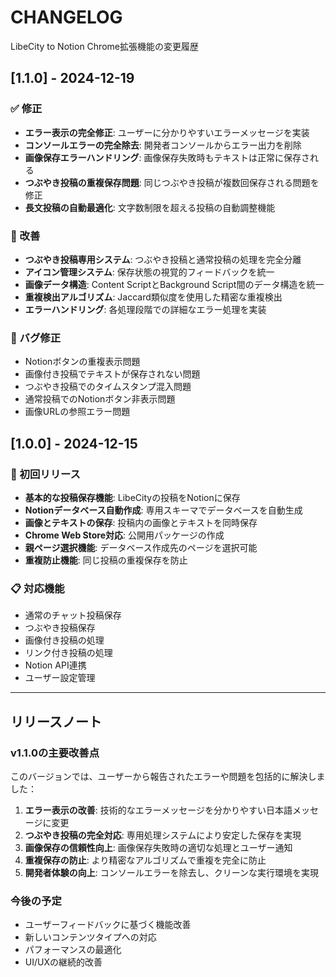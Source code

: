 # CHANGELOG

LibeCity to Notion Chrome拡張機能の変更履歴

## [1.1.0] - 2024-12-19

### ✅ 修正
- **エラー表示の完全修正**: ユーザーに分かりやすいエラーメッセージを実装
- **コンソールエラーの完全除去**: 開発者コンソールからエラー出力を削除
- **画像保存エラーハンドリング**: 画像保存失敗時もテキストは正常に保存される
- **つぶやき投稿の重複保存問題**: 同じつぶやき投稿が複数回保存される問題を修正
- **長文投稿の自動最適化**: 文字数制限を超える投稿の自動調整機能

### 🔧 改善
- **つぶやき投稿専用システム**: つぶやき投稿と通常投稿の処理を完全分離
- **アイコン管理システム**: 保存状態の視覚的フィードバックを統一
- **画像データ構造**: Content ScriptとBackground Script間のデータ構造を統一
- **重複検出アルゴリズム**: Jaccard類似度を使用した精密な重複検出
- **エラーハンドリング**: 各処理段階での詳細なエラー処理を実装

### 🐛 バグ修正
- Notionボタンの重複表示問題
- 画像付き投稿でテキストが保存されない問題
- つぶやき投稿でのタイムスタンプ混入問題
- 通常投稿でのNotionボタン非表示問題
- 画像URLの参照エラー問題

## [1.0.0] - 2024-12-15

### 🎉 初回リリース
- **基本的な投稿保存機能**: LibeCityの投稿をNotionに保存
- **Notionデータベース自動作成**: 専用スキーマでデータベースを自動生成
- **画像とテキストの保存**: 投稿内の画像とテキストを同時保存
- **Chrome Web Store対応**: 公開用パッケージの作成
- **親ページ選択機能**: データベース作成先のページを選択可能
- **重複防止機能**: 同じ投稿の重複保存を防止

### 📋 対応機能
- 通常のチャット投稿保存
- つぶやき投稿保存
- 画像付き投稿の処理
- リンク付き投稿の処理
- Notion API連携
- ユーザー設定管理

---

## リリースノート

### v1.1.0の主要改善点

このバージョンでは、ユーザーから報告されたエラーや問題を包括的に解決しました：

1. **エラー表示の改善**: 技術的なエラーメッセージを分かりやすい日本語メッセージに変更
2. **つぶやき投稿の完全対応**: 専用処理システムにより安定した保存を実現
3. **画像保存の信頼性向上**: 画像保存失敗時の適切な処理とユーザー通知
4. **重複保存の防止**: より精密なアルゴリズムで重複を完全に防止
5. **開発者体験の向上**: コンソールエラーを除去し、クリーンな実行環境を実現

### 今後の予定

- ユーザーフィードバックに基づく機能改善
- 新しいコンテンツタイプへの対応
- パフォーマンスの最適化
- UI/UXの継続的改善 